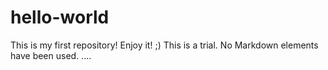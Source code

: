 # hello-world
This is my first repository! Enjoy it! ;)
This is a trial. No Markdown elements have been used.
....
